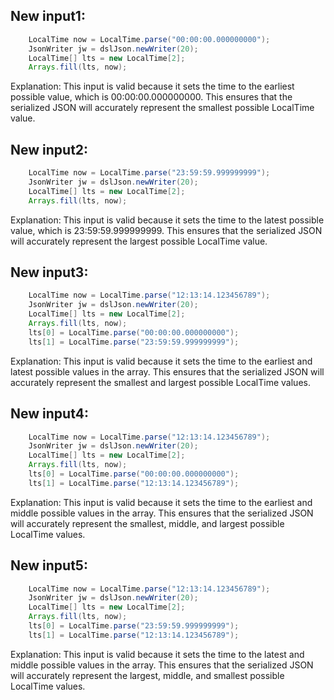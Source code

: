 ## New input1:
```java
    LocalTime now = LocalTime.parse("00:00:00.000000000");
    JsonWriter jw = dslJson.newWriter(20);
    LocalTime[] lts = new LocalTime[2];
    Arrays.fill(lts, now);
```
Explanation: This input is valid because it sets the time to the earliest possible value, which is 00:00:00.000000000. This ensures that the serialized JSON will accurately represent the smallest possible LocalTime value.

## New input2:
```java
    LocalTime now = LocalTime.parse("23:59:59.999999999");
    JsonWriter jw = dslJson.newWriter(20);
    LocalTime[] lts = new LocalTime[2];
    Arrays.fill(lts, now);
```
Explanation: This input is valid because it sets the time to the latest possible value, which is 23:59:59.999999999. This ensures that the serialized JSON will accurately represent the largest possible LocalTime value.

## New input3:
```java
    LocalTime now = LocalTime.parse("12:13:14.123456789");
    JsonWriter jw = dslJson.newWriter(20);
    LocalTime[] lts = new LocalTime[2];
    Arrays.fill(lts, now);
    lts[0] = LocalTime.parse("00:00:00.000000000");
    lts[1] = LocalTime.parse("23:59:59.999999999");
```
Explanation: This input is valid because it sets the time to the earliest and latest possible values in the array. This ensures that the serialized JSON will accurately represent the smallest and largest possible LocalTime values.

## New input4:
```java
    LocalTime now = LocalTime.parse("12:13:14.123456789");
    JsonWriter jw = dslJson.newWriter(20);
    LocalTime[] lts = new LocalTime[2];
    Arrays.fill(lts, now);
    lts[0] = LocalTime.parse("00:00:00.000000000");
    lts[1] = LocalTime.parse("12:13:14.123456789");
```
Explanation: This input is valid because it sets the time to the earliest and middle possible values in the array. This ensures that the serialized JSON will accurately represent the smallest, middle, and largest possible LocalTime values.

## New input5:
```java
    LocalTime now = LocalTime.parse("12:13:14.123456789");
    JsonWriter jw = dslJson.newWriter(20);
    LocalTime[] lts = new LocalTime[2];
    Arrays.fill(lts, now);
    lts[0] = LocalTime.parse("23:59:59.999999999");
    lts[1] = LocalTime.parse("12:13:14.123456789");
```
Explanation: This input is valid because it sets the time to the latest and middle possible values in the array. This ensures that the serialized JSON will accurately represent the largest, middle, and smallest possible LocalTime values.
